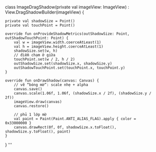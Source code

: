 class ImageDragShadow(private val imageView: ImageView) : View.DragShadowBuilder(imageView) {

    private val shadowSize = Point()
    private val touchPoint = Point()

    override fun onProvideShadowMetrics(outShadowSize: Point, outShadowTouchPoint: Point) {
        val w = imageView.width.coerceAtLeast(1)
        val h = imageView.height.coerceAtLeast(1)
        shadowSize.set(w, h)
        // điểm chạm ở giữa
        touchPoint.set(w / 2, h / 2)
        outShadowSize.set(shadowSize.x, shadowSize.y)
        outShadowTouchPoint.set(touchPoint.x, touchPoint.y)
    }

    override fun onDrawShadow(canvas: Canvas) {
        // vẽ “bóng mờ”: scale nhẹ + alpha
        canvas.save()
        canvas.scale(1.06f, 1.06f, (shadowSize.x / 2f), (shadowSize.y / 2f))
        imageView.draw(canvas)
        canvas.restore()

        // phủ 1 lớp mờ
        val paint = Paint(Paint.ANTI_ALIAS_FLAG).apply { color = 0x33000000 }
        canvas.drawRect(0f, 0f, shadowSize.x.toFloat(), shadowSize.y.toFloat(), paint)
    }
}
'''
